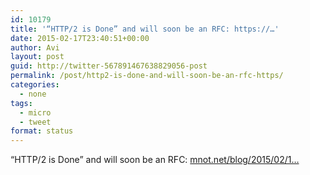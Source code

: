 ```yaml
---
id: 10179
title: '“HTTP/2 is Done” and will soon be an RFC: https://…'
date: 2015-02-17T23:40:51+00:00
author: Avi
layout: post
guid: http://twitter-567891467638829056-post
permalink: /post/http2-is-done-and-will-soon-be-an-rfc-https/
categories:
  - none
tags:
  - micro
  - tweet
format: status
---
```

“HTTP/2 is Done” and will soon be an RFC: [mnot.net/blog/2015/02/1…](https://www.mnot.net/blog/2015/02/18/http2)